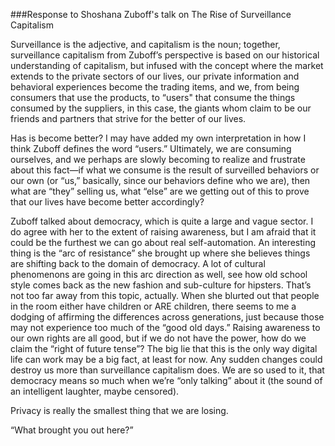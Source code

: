 ###Response to Shoshana Zuboff's talk on The Rise of Surveillance Capitalism

Surveillance is the adjective, and capitalism is the noun; together, surveillance capitalism from Zuboff’s perspective is based on our historical understanding of capitalism, but infused with the concept where the market extends to the private sectors of our lives, our private information and behavioral experiences become the trading items, and we, from being consumers that use the products, to “users" that consume the things consumed by the suppliers, in this case, the giants whom claim to be our friends and partners that strive for the better of our lives.

Has is become better? I may have added my own interpretation in how I think Zuboff defines the word “users.” Ultimately, we are consuming ourselves, and we perhaps are slowly becoming to realize and frustrate about this fact—if what we consume is the result of surveilled behaviors or our own (or “us,” basically, since our behaviors define who we are), then what are “they” selling us, what “else” are we getting out of this to prove that our lives have become better accordingly?

Zuboff talked about democracy, which is quite a large and vague sector. I do agree with her to the extent of raising awareness, but I am afraid that it could be the furthest we can go about real self-automation. An interesting thing is the “arc of resistance” she brought up where she believes things are shifting back to the domain of democracy. A lot of cultural phenomenons are going in this arc direction as well, see how old school style comes back as the new fashion and sub-culture for hipsters. That’s not too far away from this topic, actually. When she blurted out that people in the room either have children or ARE children, there seems to me a dodging of affirming the differences across generations, just because those may not experience too much of the “good old days.” Raising awareness to our own rights are all good, but if we do not have the power, how do we claim the “right of future tense”? The big lie that this is the only way digital life can work may be a big fact, at least for now. Any sudden changes could destroy us more than surveillance capitalism does. We are so used to it, that democracy means so much when we’re “only talking” about it (the sound of an intelligent laughter, maybe censored).  

  Privacy is really the smallest thing that we are losing.
  
  “What brought you out here?”
